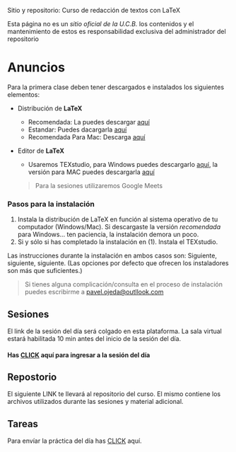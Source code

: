Sitio y repositorio: Curso de redacción de textos con LaTeX

Esta página no es un *sitio oficial de la U.C.B.* los contenidos y el mantenimiento de estos es responsabilidad exclusiva del administrador del repositorio

# Anuncios
Para la primera clase deben tener descargados e instalados los siguientes elementos:
  * Distribución de **LaTeX**
     - Recomendada: La puedes descargar [aquí](http://linorg.usp.br/CTAN/systems/windows/protext/)
     - Estandar: Puedes dacargarla [aquí](http://linorg.usp.br/CTAN/systems/windows/protext/)
     - Recomendada Para Mac: Descarga [aquí](https://tug.org/mactex/)
  * Editor de **LaTeX**
     - Usaremos TEXstudio,  para Windows puedes descargarlo [aquí](https://github.com/texstudio-org/texstudio/releases/download/2.12.22/texstudio-2.12.22-win-qt5.exe), la versión para MAC puedes descargarla [aquí](https://github.com/texstudio-org/texstudio/releases/download/2.12.22/texstudio-2.12.22-osx.dmg)
     
     
     > Para la sesiones utilizaremos Google Meets 
    
### Pasos para la instalación

 1. Instala la distribución de LaTeX en función al sistema operativo de tu computador (Windows/Mac). Si descargaste la versión *recomendada* para Windows... ten paciencia, la instalación demora un poco.
 2. Si y sólo si has completado la instalación en (1). Instala el TEXstudio.
 
 Las instrucciones durante la instalación en ambos casos son: Siguiente, siguiente, siguiente. (Las opciones por defecto que ofrecen los instaladores son más que suficientes.) 
 
 > Si tienes alguna complicación/consulta en el proceso de instalación puedes escribirme a pavel.ojeda@outllook.com   
 
  
## Sesiones
 
 El link de la sesión del día será colgado en esta plataforma. La sala virtual estará habilitada 10 min antes del inicio de la sesión del día.
 
####  Has [CLICK]() aquí para ingresar a la sesión del día
 
 
## Repostorio
 
 El siguiente LINK te llevará al repositorio del curso. El mismo contiene los archivos utilizados durante las sesiones y material adicional.
 
## Tareas 
 
 Para envíar la práctica del día has [CLICK]() aquí.
 

